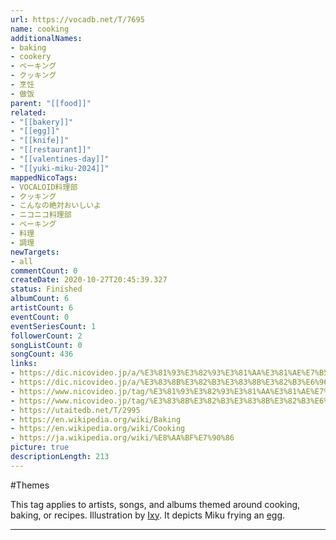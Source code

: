 ```yaml
---
url: https://vocadb.net/T/7695
name: cooking
additionalNames: 
- baking
- cookery
- ベーキング
- クッキング
- 烹饪
- 做饭
parent: "[[food]]"
related:
- "[[bakery]]"
- "[[egg]]"
- "[[knife]]"
- "[[restaurant]]"
- "[[valentines-day]]"
- "[[yuki-miku-2024]]"
mappedNicoTags:
- VOCALOID料理部
- クッキング
- こんなの絶対おいしいよ
- ニコニコ料理部
- ベーキング
- 料理
- 調理
newTargets:
- all
commentCount: 0
createDate: 2020-10-27T20:45:39.327
status: Finished
albumCount: 6
artistCount: 6
eventCount: 0
eventSeriesCount: 1
followerCount: 2
songListCount: 0
songCount: 436
links: 
- https://dic.nicovideo.jp/a/%E3%81%93%E3%82%93%E3%81%AA%E3%81%AE%E7%B5%B6%E5%AF%BE%E3%81%8A%E3%81%84%E3%81%97%E3%81%84%E3%82%88
- https://dic.nicovideo.jp/a/%E3%83%8B%E3%82%B3%E3%83%8B%E3%82%B3%E6%96%99%E7%90%86%E9%83%A8
- https://www.nicovideo.jp/tag/%E3%81%93%E3%82%93%E3%81%AA%E3%81%AE%E7%B5%B6%E5%AF%BE%E3%81%8A%E3%81%84%E3%81%97%E3%81%84%E3%82%88
- https://www.nicovideo.jp/tag/%E3%83%8B%E3%82%B3%E3%83%8B%E3%82%B3%E6%96%99%E7%90%86%E9%83%A8
- https://utaitedb.net/T/2995
- https://en.wikipedia.org/wiki/Baking
- https://en.wikipedia.org/wiki/Cooking
- https://ja.wikipedia.org/wiki/%E8%AA%BF%E7%90%86
picture: true
descriptionLength: 213
---
```


#Themes

This tag applies to artists, songs, and albums themed around cooking, baking, or recipes.
Illustration by [Ixy](https://www.pixiv.net/en/users/4935). It depicts Miku frying an [egg](https://vocadb.net/T/7848/egg).

---

